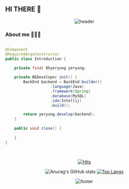 ## HI THERE 👋

<div align=center>
  
![header](https://capsule-render.vercel.app/api?type=Waving&color=gradient&height=220&section=header&text=This%20is%20Ye%20Ryung&fontSize=80)

<div align =left>

### About me 👩🏻‍💻
  
```Java
  
@Component
@RequiredArgsConstructor
public class Introduction {

    private final Ohyeryung yeryung;
    
    private BEDeveloper init() {
        BackEnd backend = BackEnd.builder()
                    .language(Java)
                    .framework(Spring)
                    .database(MySQL)
                    .ide(Intellij)
                    .build();

        return yeryung.develop(backend);
    }
    
    public void close() {
        
    }
}

```
  
<br>

<div align = center>
  
  [![Hits](https://hits.seeyoufarm.com/api/count/incr/badge.svg?url=https%3A%2F%2Fgithub.com%2Fohyeryung&count_bg=%23FDC8F8CB&title_bg=%23F54D4D96&icon=smugmug.svg&icon_color=%23FFFFFF&title=hits&edge_flat=false)](https://github.com/ohyeryung)

  ![Anurag's GitHub stats](https://github-readme-stats-git-masterrstaa-rickstaa.vercel.app/api?username=ohyeryung&&show_icons=true&theme=dracula)
  [![Top Langs](https://github-readme-stats.vercel.app/api/top-langs/?username=ohyeryung&layout=compact&&show_icons=true&theme=dracula)](https://github.com/ohyeryung/github-readme-stats)
  
![footer](https://capsule-render.vercel.app/api?section=footer&type=Waving&color=gradient)
 
</div>
